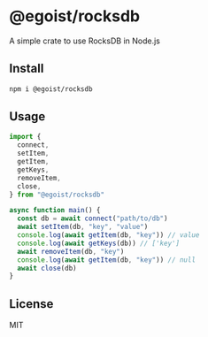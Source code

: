 # @egoist/rocksdb

A simple crate to use RocksDB in Node.js

## Install

```bash
npm i @egoist/rocksdb
```

## Usage

```ts
import {
  connect,
  setItem,
  getItem,
  getKeys,
  removeItem,
  close,
} from "@egoist/rocksdb"

async function main() {
  const db = await connect("path/to/db")
  await setItem(db, "key", "value")
  console.log(await getItem(db, "key")) // value
  console.log(await getKeys(db)) // ['key']
  await removeItem(db, "key")
  console.log(await getItem(db, "key")) // null
  await close(db)
}
```

## License

MIT
